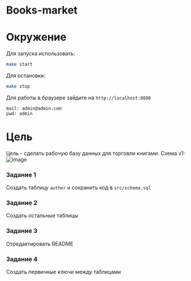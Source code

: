 # Books-market

# Окружение

Для запуска использовать:
```sh
make start
```

Для остановки:
```sh
make stop
```

Для работы в браузере зайдите на `http://localhost:8080`
```
mail: admin@admin.com
pwd: admin
```

# Цель

Цель - сделать рабочую базу данных для торговли книгами.
Схема v1:
![image](./doc/img/scheme.png)

### Задание 1
Создать таблицу `auther` и сохранить код в `src/schema.sql`

### Задание 2
Создать остальные таблицы

### Задание 3
Отредактировать README

### Задание 4
Создать первичные ключи между таблицами